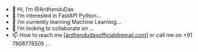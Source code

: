 - 👋 Hi, I’m @ArdhenduDas
- 👀 I’m interested in FastAPI Python...
- 🌱 I’m currently learning Machine Learning...
- 💞️ I’m looking to collaborate on ...
- 📫 How to reach me [ardhendudasofficial@gmail.com] or call me on +91 7908776505 ...

<!---
Ardhendu-official/Ardhendu-official is a ✨ special ✨ repository because its `README.md` (this file) appears on your GitHub profile.
You can click the Preview link to take a look at your changes.
--->

